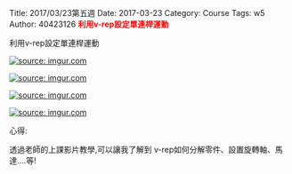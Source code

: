 Title: 2017/03/23第五週
Date: 2017-03-23
Category: Course
Tags: w5
Author: 40423126
<b><font color="red">利用v-rep設定單連桿運動</font></b>

<!-- PELICAN_END_SUMMARY -->
利用v-rep設定單連桿運動

<a href="http://imgur.com/oC3UNgA"><img src="http://i.imgur.com/oC3UNgA.png" title="source: imgur.com" /></a>


<a href="http://imgur.com/GF6skRj"><img src="http://i.imgur.com/GF6skRj.png" title="source: imgur.com" /></a>


<a href="http://imgur.com/3lcqdyr"><img src="http://i.imgur.com/3lcqdyr.png" title="source: imgur.com" /></a>


<a href="http://imgur.com/GULbM5T"><img src="http://i.imgur.com/GULbM5T.png" title="source: imgur.com" /></a>


心得:

透過老師的上課影片教學,可以讓我了解到 v-rep如何分解零件、設置旋轉軸、馬達....等!

